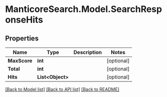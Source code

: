 # ManticoreSearch.Model.SearchResponseHits

## Properties

Name | Type | Description | Notes
------------ | ------------- | ------------- | -------------
**MaxScore** | **int** |  | [optional] 
**Total** | **int** |  | [optional] 
**Hits** | **List&lt;Object&gt;** |  | [optional] 

[[Back to Model list]](../README.md#documentation-for-models) [[Back to API list]](../README.md#documentation-for-api-endpoints) [[Back to README]](../README.md)

